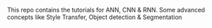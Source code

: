 This repo contains the tutorials for ANN, CNN & RNN. Some advanced concepts like Style Transfer, Object detection & Segmentation
